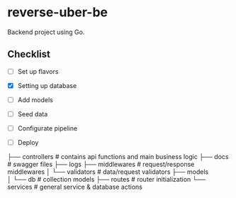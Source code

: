 

# reverse-uber-be

Backend project using Go.

## Checklist

- [ ] Set up flavors
- [x] Setting up database
- [ ] Add models
- [ ] Seed data
- [ ] Configurate pipeline
- [ ] Deploy


├── controllers         # contains api functions and main business logic
├── docs                # swagger files 
├── logs
├── middlewares         # request/response middlewares
│   └── validators      # data/request validators
├── models              
│   └── db              # collection models
├── routes              # router initialization
└── services            # general service & database actions